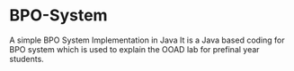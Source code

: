 # BPO-System
A simple BPO System Implementation in Java
It is a Java based coding for BPO system which is used to explain the OOAD lab for prefinal year students.  

